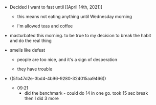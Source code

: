 - Decided I want to fast until [[April 14th, 2021]]
	 - this means not eating anything until Wednesday morning

	 - I'm allowed teas and coffee

- masturbated this morning. to be true to my decision to break the habit and do the real thing

- smells like defeat
	 - people are too nice, and it's a sign of desperation

	 - they have trouble 

- ((51b47d2e-3bd4-4b96-9280-324015aa9466))
	 - 09:21 
		 - did the benchmark - could do 14 in one go. took 15 sec break then I did 3 more
